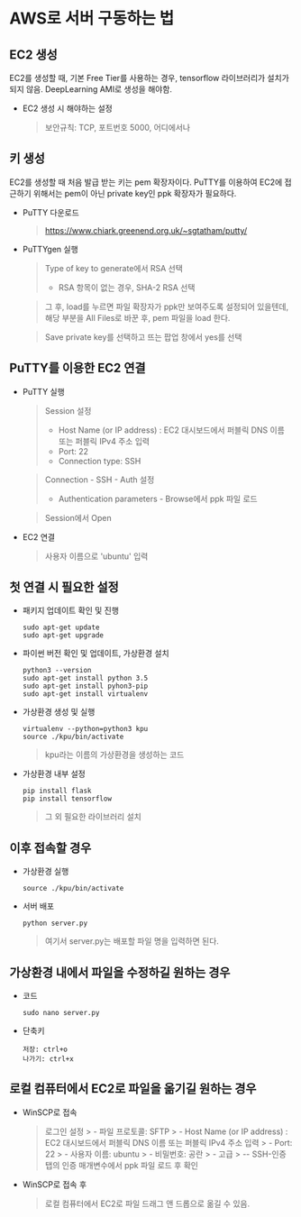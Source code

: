 # AWS로 서버 구동하는 법

## EC2 생성
EC2를 생성할 때, 기본 Free Tier를 사용하는 경우, tensorflow 라이브러리가 설치가 되지 않음.
DeepLearning AMI로 생성을 해야함.
- EC2 생성 시 해야하는 설정
	> 보안규칙: TCP, 포트번호 5000, 어디에서나

## 키 생성
EC2를 생성할 때 처음 발급 받는 키는 pem 확장자이다.
PuTTY를 이용하여 EC2에 접근하기 위해서는 pem이 아닌 private key인 ppk 확장자가 필요하다.
- PuTTY 다운로드
	> https://www.chiark.greenend.org.uk/~sgtatham/putty/
- PuTTYgen 실행
	> Type of key to generate에서 RSA 선택
	> -  RSA 항목이 없는 경우, SHA-2 RSA 선택
	
	> 그 후, load를 누르면 파일 확장자가 ppk만 보여주도록 설정되어 있을텐데, 해당 부분을 All Files로 바꾼 후, pem 파일을 load 한다.
	
	> Save private key를 선택하고 뜨는 팝업 창에서 yes를 선택

## PuTTY를 이용한 EC2 연결
- PuTTY 실행
	> Session 설정
	> - Host Name (or IP address) : EC2 대시보드에서 퍼블릭 DNS 이름 또는 퍼블릭 IPv4 주소 입력
	> -  Port: 22
	> - Connection type: SSH
	
	> Connection - SSH - Auth 설정
	> - Authentication parameters - Browse에서 ppk 파일 로드
	
	> Session에서 Open 
	
- EC2 연결
	> 사용자 이름으로 'ubuntu' 입력

## 첫 연결 시 필요한 설정
- 패키지 업데이트 확인 및 진행
	```
	sudo apt-get update
	sudo apt-get upgrade
	```
- 파이썬 버전 확인 및 업데이트, 가상환경 설치
	```
	python3 --version
	sudo apt-get install python 3.5
	sudo apt-get install pyhon3-pip
	sudo apt-get install virtualenv
	```

- 가상환경 생성 및 실행
	```
	virtualenv --python=python3 kpu
	source ./kpu/bin/activate
	```
	> kpu라는 이름의 가상환경을 생성하는 코드

- 가상환경 내부 설정
	```
	pip install flask
	pip install tensorflow
	```
	> 그 외 필요한 라이브러리 설치

## 이후 접속할 경우
- 가상환경 실행
	```
	source ./kpu/bin/activate
	```
- 서버 배포
	```
	python server.py
	```
	> 여기서 server.py는 배포할 파일 명을 입력하면 된다.

## 가상환경 내에서 파일을 수정하길 원하는 경우
- 코드
	```
	sudo nano server.py
	```
- 단축키
	```
	저장: ctrl+o
	나가기: ctrl+x
	```

## 로컬 컴퓨터에서 EC2로 파일을 옮기길 원하는 경우
- WinSCP로 접속
	> 로그인 설정
		> - 파일 프로토콜: SFTP
		> - Host Name (or IP address) : EC2 대시보드에서 퍼블릭 DNS 이름 또는 퍼블릭 IPv4 주소 입력
		> -  Port: 22
		> - 사용자 이름: ubuntu
		> - 비밀번호: 공란
		> - 고급
			> -- SSH-인증 탭의 인증 매개변수에서 ppk 파일 로드 후 확인
- WinSCP로 접속 후
	> 로컬 컴퓨터에서 EC2로 파일 드래그 앤 드롭으로 옮길 수 있음.
